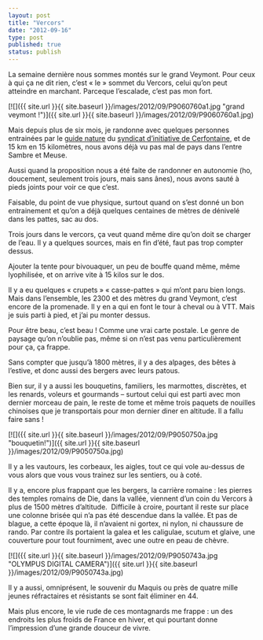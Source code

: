 ```yaml
---
layout: post
title: "Vercors"
date: "2012-09-16"
type: post
published: true
status: publish
---
```


La semaine dernière nous sommes montés sur le grand Veymont. Pour ceux à qui ça ne dit rien, c’est « le » sommet du Vercors, celui qu’on peut atteindre en marchant. Parceque l’escalade, c’est pas mon fort.

[![]({{ site.url }}{{ site.baseurl }}/images/2012/09/P9060760a1.jpg "grand veymont !")]({{ site.url }}{{ site.baseurl }}/images/2012/09/P9060760a1.jpg)

Mais depuis plus de six mois, je randonne avec quelques personnes entrainées par le [guide nature](http://www.sicerfontaine.be/guidenature.html) du [syndicat d’initiative de Cerfontaine](www.sicerfontaine.be), et de 15 km en 15 kilomètres, nous avons déjà vu pas mal de pays dans l’entre Sambre et Meuse.

Aussi quand la proposition nous a été faite de randonner en autonomie (ho, doucement, seulement trois jours, mais sans ânes), nous avons sauté à pieds joints pour voir ce que c’est.

Faisable, du point de vue physique, surtout quand on s’est donné un bon entrainement et qu’on a déjà quelques centaines de mètres de dénivelé dans les pattes, sac au dos.

Trois jours dans le vercors, ça veut quand même dire qu’on doit se charger de l’eau. Il y a quelques sources, mais en fin d’été, faut pas trop compter dessus.

Ajouter la tente pour bivouaquer, un peu de bouffe quand même, même lyophilisée, et on arrive vite à 15 kilos sur le dos.

Il y a eu quelques « crupets » « casse-pattes » qui m’ont paru bien longs. Mais dans l’ensemble, les 2300 et des mètres du grand Veymont, c’est encore de la promenade. Il y en a qui en font le tour à cheval ou à VTT. Mais je suis parti à pied, et j’ai pu monter dessus.

Pour être beau, c’est beau ! Comme une vrai carte postale. Le genre de paysage qu’on n’oublie pas, même si on n’est pas venu particulièrement pour ça, ça frappe.

Sans compter que jusqu’à 1800 mètres, il y a des alpages, des bêtes à l’estive, et donc aussi des bergers avec leurs patous.

Bien sur, il y a aussi les bouquetins, familiers, les marmottes, discrètes, et les renards, voleurs et gourmands – surtout celui qui est parti avec mon dernier morceau de pain, le reste de tome et même trois paquets de nouilles chinoises que je transportais pour mon dernier diner en altitude. Il a fallu faire sans !

[![]({{ site.url }}{{ site.baseurl }}/images/2012/09/P9050750a.jpg "bouquetin!")]({{ site.url }}{{ site.baseurl }}/images/2012/09/P9050750a.jpg)

Il y a les vautours, les corbeaux, les aigles, tout ce qui vole au-dessus de vous alors que vous vous trainez sur les sentiers, ou à coté.

Il y a, encore plus frappant que les bergers, la carrière romaine : les pierres des temples romains de Die, dans la vallée, viennent d’un coin du Vercors à plus de 1500 mètres d’altitude.  Difficile à croire, pourtant il reste sur place une colonne brisée qui n’a pas été descendue dans la vallée. Et pas de blague, a cette époque là, il n’avaient ni gortex, ni nylon, ni chaussure de rando. Par contre ils portaient la galea et les caligulae, scutum et glaive, une couverture pour tout fourniment, avec une outre en peau de chèvre.

[![]({{ site.url }}{{ site.baseurl }}/images/2012/09/P9050743a.jpg "OLYMPUS DIGITAL CAMERA")]({{ site.url }}{{ site.baseurl }}/images/2012/09/P9050743a.jpg)

Il y a aussi, omniprésent, le souvenir du Maquis ou près de quatre mille jeunes réfractaires et résistants se sont fait éliminer en 44.

Mais plus encore, le vie rude de ces montagnards me frappe : un des endroits les plus froids de France en hiver, et qui pourtant donne l’impression d’une grande douceur de vivre.
